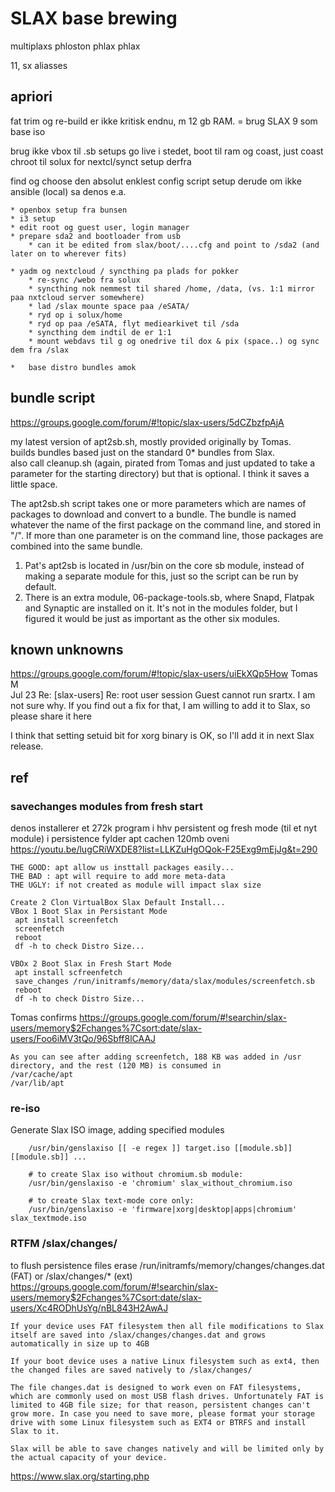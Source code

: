 SLAX base brewing
=================
multiplaxs
phloston phlax
phlax

11, sx  aliasses

## apriori 

fat trim og re-build er ikke kritisk endnu, m 12 gb RAM.
= brug SLAX 9 som base iso

brug ikke vbox til .sb setups
go live i stedet, boot til ram og coast, just coast
chroot til solux for nextcl/synct setup derfra

find og choose den absolut enklest config script setup derude
om ikke ansible (local) sa denos e.a.

	* openbox setup fra bunsen 
	* i3 setup
	* edit root og guest user, login manager
	* prepare sda2 and bootloader from usb
		* can it be edited from slax/boot/....cfg and point to /sda2 (and later on to wherever fits)
	
	* yadm og nextcloud / syncthing pa plads for pokker
		* re-sync /webo fra solux
		* syncthing nok nemmest til shared /home, /data, (vs. 1:1 mirror paa nxtcloud server somewhere)
		* lad /slax mounte space paa /eSATA/
		* ryd op i solux/home 
		* ryd op paa /eSATA, flyt mediearkivet til /sda
		* syncthing dem indtil de er 1:1
		* mount webdavs til g og onedrive til dox & pix (space..) og sync dem fra /slax

	* 	base distro bundles amok
	
## bundle script
https://groups.google.com/forum/#!topic/slax-users/5dCZbzfpAjA

my latest version of apt2sb.sh, mostly provided originally by Tomas.  
builds bundles based just on the standard 0* bundles from Slax.  
also call cleanup.sh (again, pirated from Tomas and just updated to take a parameter for the starting directory) but that is optional.  I think it saves a little space.

The apt2sb.sh script takes one or more parameters which are names of packages to download and convert to a bundle.  The bundle is named whatever the name of the first package on the command line, and stored in "/".  If more than one parameter is on the command line, those packages are combined  into the same bundle.

1. Pat's apt2sb is located in /usr/bin on the core sb module, instead of making a separate module for this, just so the script can be run by default.
2. There is an extra module, 06-package-tools.sb, where Snapd, Flatpak and Synaptic are installed on it. It's not in the modules folder, but I figured it would be just as important as the other six modules.

## known unknowns

https://groups.google.com/forum/#!topic/slax-users/uiEkXQp5How
Tomas M 	
Jul 23
Re: [slax-users] Re: root user session
Guest cannot run srartx.
I am not sure why.
If you find out a fix for that, I am willing to add it to Slax, so please share it here

I think that setting setuid bit for xorg binary is OK, so I'll add it in next Slax release. 

## ref

### savechanges modules from fresh start

denos installerer et 272k program i hhv persistent og fresh mode (til et nyt module)
i persistence fylder apt cachen 120mb oveni
https://youtu.be/lugCRiWXDE8?list=LLKZuHgOQok-F25Exg9mEjJg&t=290

	THE GOOD: apt allow us insttall packages easily...
	THE BAD : apt will require to add more meta-data
	THE UGLY: if not created as module will impact slax size

	Create 2 Clon VirtualBox Slax Default Install...
	VBox 1 Boot Slax in Persistant Mode
	 apt install screenfetch
	 screenfetch
	 reboot
	 df -h to check Distro Size...
	
	VBOx 2 Boot Slax in Fresh Start Mode
	 apt install scfreenfetch
	 save_changes /run/initramfs/memory/data/slax/modules/screenfetch.sb
	 reboot
	 df -h to check Distro Size...

Tomas confirms https://groups.google.com/forum/#!searchin/slax-users/memory$2Fchanges%7Csort:date/slax-users/Foo6iMV3tQo/96Sbff8lCAAJ

	As you can see after adding screenfetch, 188 KB was added in /usr directory, and the rest (120 MB) is consumed in
	/var/cache/apt
	/var/lib/apt

### re-iso
Generate Slax ISO image, adding specified modules

        /usr/bin/genslaxiso [[ -e regex ]] target.iso [[module.sb]] [[module.sb]] ...

        # to create Slax iso without chromium.sb module:
        /usr/bin/genslaxiso -e 'chromium' slax_without_chromium.iso

        # to create Slax text-mode core only:
        /usr/bin/genslaxiso -e 'firmware|xorg|desktop|apps|chromium' slax_textmode.iso

### RTFM /slax/changes/

to flush persistence files erase /run/initramfs/memory/changes/changes.dat (FAT) or /slax/changes/* (ext)
https://groups.google.com/forum/#!searchin/slax-users/memory$2Fchanges%7Csort:date/slax-users/Xc4RODhUsYg/nBL843H2AwAJ

	If your device uses FAT filesystem then all file modifications to Slax itself are saved into /slax/changes/changes.dat and grows automatically in size up to 4GB
	
	If your boot device uses a native Linux filesystem such as ext4, then the changed files are saved natively to /slax/changes/
	
	The file changes.dat is designed to work even on FAT filesystems, which are commonly used on most USB flash drives. Unfortunately FAT is limited to 4GB file size; for that reason, persistent changes can't grow more. In case you need to save more, please format your storage drive with some Linux filesystem such as EXT4 or BTRFS and install Slax to it. 
	
	Slax will be able to save changes natively and will be limited only by the actual capacity of your device. 
https://www.slax.org/starting.php
